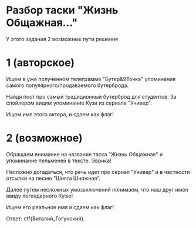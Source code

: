 # Разбор таски "Жизнь Общажная..."

У этого задания 2 возможных пути решения

# 1 (авторское)

Ищем в уже полученном телеграмме "Бутер&9Точка" упоминания самого популярного/продаваемого бутерброда.

Найдя пост про самый традиционный бутерброд для студентов. За спойлером видим упоминание Кузи из сериала "Универ".

Ищем имя этого актера, и сдаем как флаг!

# 2 (возможное)

Обращаем внимание на название таска "Жизнь Общажная" и упоминание пельменей в тексте.  Эврика!

Несложно догадаться, что речь идет про сериал "Универ" и в частности отсылки на песню "Шняга Шняжная". 

Далее путем несложных умозаключений понимаем, что наш друг имел ввиду легендарного Кузю! 

Ищем его реальное имя и сдаем как флаг!  


Ответ: ctf{Виталий_Гогунский}.